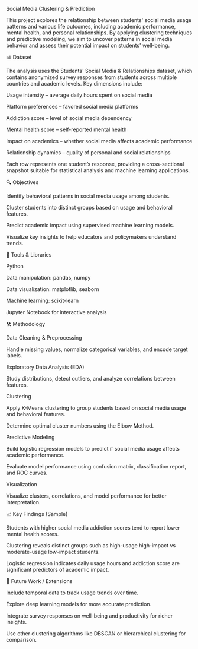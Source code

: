 Social Media Clustering & Prediction


This project explores the relationship between students' social media usage patterns and various life outcomes, including academic performance, mental health, and personal relationships. By applying clustering techniques and predictive modeling, we aim to uncover patterns in social media behavior and assess their potential impact on students' well-being.



📊 Dataset

The analysis uses the Students' Social Media & Relationships dataset, which contains anonymized survey responses from students across multiple countries and academic levels. Key dimensions include:

Usage intensity – average daily hours spent on social media

Platform preferences – favored social media platforms

Addiction score – level of social media dependency

Mental health score – self-reported mental health

Impact on academics – whether social media affects academic performance

Relationship dynamics – quality of personal and social relationships

Each row represents one student’s response, providing a cross-sectional snapshot suitable for statistical analysis and machine learning applications.




🔍 Objectives

Identify behavioral patterns in social media usage among students.

Cluster students into distinct groups based on usage and behavioral features.

Predict academic impact using supervised machine learning models.

Visualize key insights to help educators and policymakers understand trends.



🧪 Tools & Libraries

Python

Data manipulation: pandas, numpy

Data visualization: matplotlib, seaborn

Machine learning: scikit-learn

Jupyter Notebook for interactive analysis



🛠 Methodology

Data Cleaning & Preprocessing

Handle missing values, normalize categorical variables, and encode target labels.

Exploratory Data Analysis (EDA)

Study distributions, detect outliers, and analyze correlations between features.



Clustering

Apply K-Means clustering to group students based on social media usage and behavioral features.

Determine optimal cluster numbers using the Elbow Method.


Predictive Modeling

Build logistic regression models to predict if social media usage affects academic performance.

Evaluate model performance using confusion matrix, classification report, and ROC curves.



Visualization

Visualize clusters, correlations, and model performance for better interpretation.



📈 Key Findings (Sample)

Students with higher social media addiction scores tend to report lower mental health scores.

Clustering reveals distinct groups such as high-usage high-impact vs moderate-usage low-impact students.

Logistic regression indicates daily usage hours and addiction score are significant predictors of academic impact.



🔮 Future Work / Extensions

Include temporal data to track usage trends over time.

Explore deep learning models for more accurate prediction.

Integrate survey responses on well-being and productivity for richer insights.

Use other clustering algorithms like DBSCAN or hierarchical clustering for comparison.
